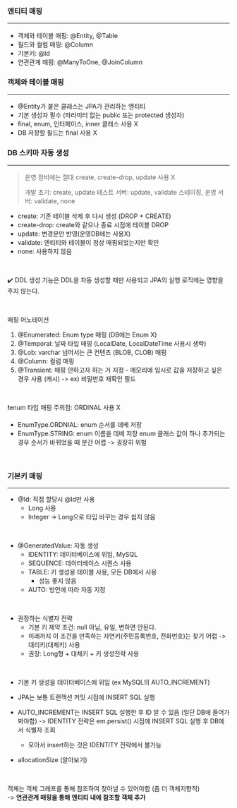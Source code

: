 ### 엔티티 매핑 <hr>

- 객체와 테이블 매핑: @Entity, @Table
- 필드와 컬럼 매핑: @Column
- 기본키: @Id
- 연관관계 매핑: @ManyToOne, @JoinColumn

### 객체와 테이블 매핑 <hr>

- @Entity가 붙은 클래스는 JPA가 관리하는 엔티티
- 기본 생성자 필수 (파라미터 없는 public 또는 protected 생성자)
- final, enum, 인터페이스, inner 클래스 사용 X
- DB 저장할 필드는 final 사용 X

### DB 스키마 자동 생성 <hr>

> 운영 장비에는 절대 create, create-drop, update 사용 X
> 
> 개발 초기: create, update
> 테스트 서버: update, validate
> 스테이징, 운영 서버: validate, none

- create: 기존 테이블 삭제 후 다시 생성 (DROP + CREATE)
- create-drop: create와 같으나 종료 시점에 테이블 DROP
- update: 변경분만 반영(운영DB에는 사용X)
- validate: 엔티티와 테이블이 정상 매핑되었는지만 확인
- none: 사용하지 않음

<br>

✔️ DDL 생성 기능은 DDL을 자동 생성할 때만 사용되고 JPA의 실행 로직에는 영향을 주지 않는다.

<br>

매핑 어노테이션 <br>
1. @Enumerated: Enum type 매핑 (DB에는 Enum X)
2. @Temporal: 날짜 타입 매핑 (LocalDate, LocalDateTime 사용시 생략)
3. @Lob: varchar 넘어서는 큰 컨텐츠 (BLOB, CLOB) 매핑
4. @Column: 컬럼 매핑
5. @Transient: 매핑 안하고자 하는 거 지정 - 메모리에 임시로 값을 저장하고 싶은 경우 사용 (캐시) -> ex) 비밀번호 재확인 필드

<br>

❗enum 타입 매핑 주의점: ORDINAL 사용 X <br>
- EnumType.ORDNIAL: enum 순서를 데베 저장
- EnumType.STRING: enum 이름을 데베 저장
enum 클래스 값이 하나 추가되는 경우 순서가 바뀌었을 때 분간 어렵 -> 굉장히 위험

<br>

### 기본키 매핑
<hr>

- @Id: 직접 할당시 @Id만 사용
    - Long 사용
    - Integer -> Long으로 타입 바꾸는 경우 쉽지 않음

<br>

- @GeneratedValue: 자동 생성
    - IDENTITY: 데이터베이스에 위임, MySQL
    - SEQUENCE: 데이터베이스 시퀀스 사용
    - TABLE: 키 생성용 테이블 사용, 모든 DB에서 사용
        - 성능 좋지 않음
    - AUTO: 방언에 따라 자동 지정


<br>

- 권장하는 식별자 전략
    - 기본 키 제약 조건: null 아님, 유일, 변하면 안된다.
    - 미래까지 이 조건을 만족하는 자연키(주민등록번호, 전화번호)는 찾기 어렵 -> 대리키(대체키) 사용
    - 권장: Long형 + 대체키 + 키 생성전략 사용

<br>

- 기본 키 생성을 데이터베이스에 위임 (ex MySQL의 AUTO_INCREMENT)
- JPA는 보통 트랜잭션 커밋 시점에 INSERT SQL 실행
- AUTO_INCREMENT는 INSERT SQL 실행한 후 ID 알 수 있음 (일단 DB에 들어가봐야함)
    -> IDENTITY 전략은 em.persist() 시점에 INSERT SQL 실행 후 DB에서 식별자 조회
    - 모아서 insert하는 것은 IDENTITY 전략에서 불가능

- allocationSize (알아보기)

<br>

객체는 객체 그래프를 통해 참조하여 찾아낼 수 있어야함 (좀 더 객체지향적) <br>
-> **연관관계 매핑을 통해 엔티티 내에 참조할 객체 추가**